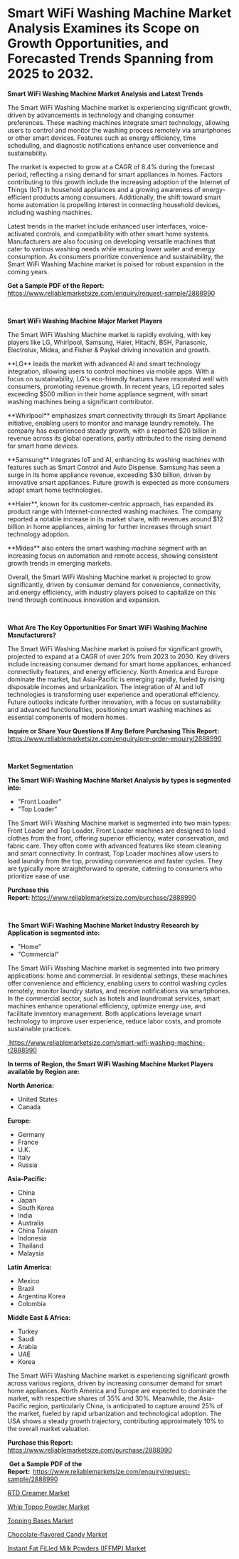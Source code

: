 <p><h1>Smart WiFi Washing Machine Market Analysis Examines its Scope on Growth Opportunities, and Forecasted Trends Spanning from 2025 to 2032.</h1></p><p><strong>Smart WiFi Washing Machine Market Analysis and Latest Trends</strong></p>
<p><p>The Smart WiFi Washing Machine market is experiencing significant growth, driven by advancements in technology and changing consumer preferences. These washing machines integrate smart technology, allowing users to control and monitor the washing process remotely via smartphones or other smart devices. Features such as energy efficiency, time scheduling, and diagnostic notifications enhance user convenience and sustainability.</p><p>The market is expected to grow at a CAGR of 8.4% during the forecast period, reflecting a rising demand for smart appliances in homes. Factors contributing to this growth include the increasing adoption of the Internet of Things (IoT) in household appliances and a growing awareness of energy-efficient products among consumers. Additionally, the shift toward smart home automation is propelling interest in connecting household devices, including washing machines.</p><p>Latest trends in the market include enhanced user interfaces, voice-activated controls, and compatibility with other smart home systems. Manufacturers are also focusing on developing versatile machines that cater to various washing needs while ensuring lower water and energy consumption. As consumers prioritize convenience and sustainability, the Smart WiFi Washing Machine market is poised for robust expansion in the coming years.</p></p>
<p><strong>Get a Sample PDF of the Report:&nbsp;</strong> <a href="https://www.reliablemarketsize.com/enquiry/request-sample/2888990?utm_campaign=3185&utm_medium=2&utm_source=Github&utm_content=ia&utm_term=14032025&utm_id=smart-wifi-washing-machine">https://www.reliablemarketsize.com/enquiry/request-sample/2888990</a></p>
<p>&nbsp;</p>
<p><strong>Smart WiFi Washing Machine Major Market Players</strong></p>
<p><p>The Smart WiFi Washing Machine market is rapidly evolving, with key players like LG, Whirlpool, Samsung, Haier, Hitachi, BSH, Panasonic, Electrolux, Midea, and Fisher & Paykel driving innovation and growth.</p><p>**LG** leads the market with advanced AI and smart technology integration, allowing users to control machines via mobile apps. With a focus on sustainability, LG's eco-friendly features have resonated well with consumers, promoting revenue growth. In recent years, LG reported sales exceeding $500 million in their home appliance segment, with smart washing machines being a significant contributor.</p><p>**Whirlpool** emphasizes smart connectivity through its Smart Appliance initiative, enabling users to monitor and manage laundry remotely. The company has experienced steady growth, with a reported $20 billion in revenue across its global operations, partly attributed to the rising demand for smart home devices.</p><p>**Samsung** integrates IoT and AI, enhancing its washing machines with features such as Smart Control and Auto Dispense. Samsung has seen a surge in its home appliance revenue, exceeding $30 billion, driven by innovative smart appliances. Future growth is expected as more consumers adopt smart home technologies.</p><p>**Haier**, known for its customer-centric approach, has expanded its product range with Internet-connected washing machines. The company reported a notable increase in its market share, with revenues around $12 billion in home appliances, aiming for further increases through smart technology adoption.</p><p>**Midea** also enters the smart washing machine segment with an increasing focus on automation and remote access, showing consistent growth trends in emerging markets.</p><p>Overall, the Smart WiFi Washing Machine market is projected to grow significantly, driven by consumer demand for convenience, connectivity, and energy efficiency, with industry players poised to capitalize on this trend through continuous innovation and expansion.</p></p>
<p>&nbsp;</p>
<p><strong>What Are The Key Opportunities For Smart WiFi Washing Machine Manufacturers?</strong></p>
<p><p>The Smart WiFi Washing Machine market is poised for significant growth, projected to expand at a CAGR of over 20% from 2023 to 2030. Key drivers include increasing consumer demand for smart home appliances, enhanced connectivity features, and energy efficiency. North America and Europe dominate the market, but Asia-Pacific is emerging rapidly, fueled by rising disposable incomes and urbanization. The integration of AI and IoT technologies is transforming user experience and operational efficiency. Future outlooks indicate further innovation, with a focus on sustainability and advanced functionalities, positioning smart washing machines as essential components of modern homes.</p></p>
<p><strong>Inquire or Share Your Questions If Any Before Purchasing This Report:</strong> <a href="https://www.reliablemarketsize.com/enquiry/pre-order-enquiry/2888990?utm_campaign=3185&utm_medium=2&utm_source=Github&utm_content=ia&utm_term=14032025&utm_id=smart-wifi-washing-machine">https://www.reliablemarketsize.com/enquiry/pre-order-enquiry/2888990</a></p>
<p>&nbsp;</p>
<p><strong>Market Segmentation</strong></p>
<p><strong>The Smart WiFi Washing Machine Market Analysis by types is segmented into:</strong></p>
<p><ul><li>"Front Loader"</li><li>"Top Loader"</li></ul></p>
<p><p>The Smart WiFi Washing Machine market is segmented into two main types: Front Loader and Top Loader. Front Loader machines are designed to load clothes from the front, offering superior efficiency, water conservation, and fabric care. They often come with advanced features like steam cleaning and smart connectivity. In contrast, Top Loader machines allow users to load laundry from the top, providing convenience and faster cycles. They are typically more straightforward to operate, catering to consumers who prioritize ease of use.</p></p>
<p><strong>Purchase this Report:&nbsp;</strong><a href="https://www.reliablemarketsize.com/purchase/2888990?utm_campaign=3185&utm_medium=2&utm_source=Github&utm_content=ia&utm_term=14032025&utm_id=smart-wifi-washing-machine">https://www.reliablemarketsize.com/purchase/2888990</a></p>
<p>&nbsp;</p>
<p><strong>The Smart WiFi Washing Machine Market Industry Research by Application is segmented into:</strong></p>
<p><ul><li>"Home"</li><li>"Commercial"</li></ul></p>
<p><p>The Smart WiFi Washing Machine market is segmented into two primary applications: home and commercial. In residential settings, these machines offer convenience and efficiency, enabling users to control washing cycles remotely, monitor laundry status, and receive notifications via smartphones. In the commercial sector, such as hotels and laundromat services, smart machines enhance operational efficiency, optimize energy use, and facilitate inventory management. Both applications leverage smart technology to improve user experience, reduce labor costs, and promote sustainable practices.</p></p>
<p><a href="https://www.reliablemarketsize.com/smart-wifi-washing-machine-r2888990?utm_campaign=3185&utm_medium=2&utm_source=Github&utm_content=ia&utm_term=14032025&utm_id=smart-wifi-washing-machine">&nbsp;https://www.reliablemarketsize.com/smart-wifi-washing-machine-r2888990</a></p>
<p><strong>In terms of Region, the Smart WiFi Washing Machine Market Players available by Region are:</strong></p>
<p>
    <p> <strong> North America: </strong>
        <ul>
            <li>United States</li>
            <li>Canada</li>
        </ul>
        </p> 
    <p> <strong> Europe: </strong>
        <ul>
            <li>Germany</li>
            <li>France</li>
            <li>U.K.</li>
            <li>Italy</li>
            <li>Russia</li>
        </ul>
        </p> 
    <p> <strong> Asia-Pacific: </strong>
        <ul>
            <li>China</li>
            <li>Japan</li>
            <li>South Korea</li>
            <li>India</li>
            <li>Australia</li>
            <li>China Taiwan</li>
            <li>Indonesia</li>
            <li>Thailand</li>
            <li>Malaysia</li>
        </ul>
        </p> 
    <p> <strong> Latin America: </strong>
        <ul>
            <li>Mexico</li>
            <li>Brazil</li>
            <li>Argentina Korea</li>
            <li>Colombia</li>
        </ul>
        </p> 
    <p> <strong> Middle East & Africa: </strong>
        <ul>
            <li>Turkey</li>
            <li>Saudi</li>
            <li>Arabia</li>
            <li>UAE</li>
            <li>Korea</li>
        </ul>
    </p>
    </p>
<p><p>The Smart WiFi Washing Machine market is experiencing significant growth across various regions, driven by increasing consumer demand for smart home appliances. North America and Europe are expected to dominate the market, with respective shares of 35% and 30%. Meanwhile, the Asia-Pacific region, particularly China, is anticipated to capture around 25% of the market, fueled by rapid urbanization and technological adoption. The USA shows a steady growth trajectory, contributing approximately 10% to the overall market valuation.</p></p>
<p><strong>Purchase this Report: </strong><a href="https://www.reliablemarketsize.com/purchase/2888990?utm_campaign=3185&utm_medium=2&utm_source=Github&utm_content=ia&utm_term=14032025&utm_id=smart-wifi-washing-machine">https://www.reliablemarketsize.com/purchase/2888990</a></p>
<p>&nbsp;<strong>Get a Sample PDF of the Report:&nbsp;&nbsp;</strong><a href="https://www.reliablemarketsize.com/enquiry/request-sample/2888990?utm_campaign=3185&utm_medium=2&utm_source=Github&utm_content=ia&utm_term=14032025&utm_id=smart-wifi-washing-machine">https://www.reliablemarketsize.com/enquiry/request-sample/2888990</a></p>
<p><strong></strong></p>
<p><p><a href="https://www.linkedin.com/pulse/surfing-rtd-creamer-wave-riding-market-currents-2032-nvetc?utm_campaign=3185&utm_medium=2&utm_source=Github&utm_content=ia&utm_term=14032025&utm_id=smart-wifi-washing-machine">RTD Creamer Market</a></p><p><a href="https://www.linkedin.com/pulse/whip-toppo-powder-market-size-insights-types-share-selling-ukxac?utm_campaign=3185&utm_medium=2&utm_source=Github&utm_content=ia&utm_term=14032025&utm_id=smart-wifi-washing-machine">Whip Toppo Powder Market</a></p><p><a href="https://www.linkedin.com/pulse/market-drivers-projections-topping-bases-2025-2032-steady-o0kfe?utm_campaign=3185&utm_medium=2&utm_source=Github&utm_content=ia&utm_term=14032025&utm_id=smart-wifi-washing-machine">Topping Bases Market</a></p><p><a href="https://www.linkedin.com/pulse/chocolate-flavored-candy-market-outlook-2025-2032-regional-growth-7qpve?utm_campaign=3185&utm_medium=2&utm_source=Github&utm_content=ia&utm_term=14032025&utm_id=smart-wifi-washing-machine">Chocolate-flavored Candy Market</a></p><p><a href="https://www.linkedin.com/pulse/latest-instant-fat-filled-milk-powders-iffmp-market-research-size-r4c2e?utm_campaign=3185&utm_medium=2&utm_source=Github&utm_content=ia&utm_term=14032025&utm_id=smart-wifi-washing-machine">Instant Fat FiLled Milk Powders (IFFMP) Market</a></p></p>